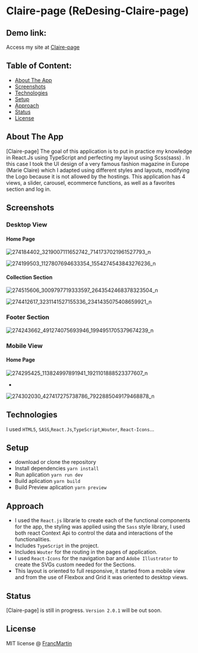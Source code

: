 # Claire-page (ReDesing-Claire-page)

## Demo link:

Access my site at [Claire-page](#)

## Table of Content:

- [About The App](#about-the-app)
- [Screenshots](#screenshots)
- [Technologies](#technologies)
- [Setup](#setup)
- [Approach](#approach)
- [Status](#status)
- [License](#license)

## About The App

[Claire-page] The goal of this application is to put in practice my knowledge in React.Js using TypeScript and perfecting my layout using Scss(sass) .
In this case I took the UI design of a very famous fashion magazine in Europe (Marie Claire) which I adapted using different styles and layouts, modifying the Logo because it is not allowed by the hostings. 
This application has 4 views, a slider, carousel, ecommerce functions, as well as a favorites section and log in.

## Screenshots
### Desktop View

#### Home Page

![274184402_3219007111652742_7141737021961527793_n](https://user-images.githubusercontent.com/96245472/199120028-a3e12e66-7481-4f4a-90f9-9112145f9e4a.jpg)

![274199503_1127807694633354_1554274543843276236_n](https://user-images.githubusercontent.com/96245472/199120070-2e09c458-3eac-46c1-a8eb-41fff0c5f9f7.jpg)

#### Collection Section 

![274515606_3009797719333597_2643542468378323504_n](https://user-images.githubusercontent.com/96245472/199120145-c07600f5-8fbf-49e2-9188-2f1cfb24ff78.jpg)

![274412617_3231141527155336_2341435075408659921_n](https://user-images.githubusercontent.com/96245472/199120147-5a5029a8-a42f-41d9-8439-17d79929e6fd.jpg)

### Footer Section

![274243662_491274075693946_1994951705379674239_n](https://user-images.githubusercontent.com/96245472/199120224-e9959c88-54ac-4285-89f1-ea1c89a4174f.jpg)


### Mobile View

#### Home Page

![274295425_113824997891941_1921101888523377607_n](https://user-images.githubusercontent.com/96245472/199119653-38d11037-3956-49e3-80ae-ff4ec599485b.jpg)

-

![274302030_427417275738786_7922885049179468878_n](https://user-images.githubusercontent.com/96245472/199119673-d5eedfc8-a6e1-4ad0-b33e-d233b0f839df.jpg)

## Technologies

I used `HTML5`, `SASS`,`React.Js`,`TypeScript`,`Wouter`, `React-Icons`...

## Setup

- download or clone the repository
- Install dependencies `yarn install`
- Run aplication `yarn run dev`
- Build aplication `yarn build`
- Build Preview aplication `yarn preview`

## Approach

- I used the `React.js` librarie to create each of the functional components for the app, the styling was applied using the `Sass` style library, I used both react Context Api to control the data and interactions of the functionalities. 
- Includes `TypeScript` in the project.
- Includes `Wouter` for the routing in the pages of application.
- I used `React-Icons` for the navigation bar and  `Adobe Illustrator`  to create the SVGs custom needed for the Sections.
- This layout is oriented to full responsive, it started from a mobile view and from the use of Flexbox and Grid it was oriented to desktop views. 

## Status

[Claire-page] is still in progress. `Version 2.0.1` will be out soon.

## License

MIT license @ [FrancMartin](https://franc-martin-portfolio.netlify.app/)
